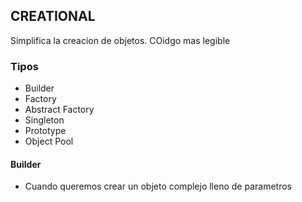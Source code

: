 ## CREATIONAL

Simplifica la creacion de objetos. COidgo mas legible

### Tipos

- Builder
- Factory
- Abstract Factory
- Singleton
- Prototype
- Object Pool

#### Builder
- Cuando queremos crear un objeto complejo lleno de parametros